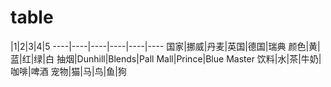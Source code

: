 table
=====

|1|2|3|4|5
----|----|----|----|----|----
国家|挪威|丹麦|英国|德国|瑞典
颜色|黄|蓝|红|绿|白
抽烟|Dunhill|Blends|Pall Mall|Prince|Blue Master
饮料|水|茶|牛奶|咖啡|啤酒
宠物|猫|马|鸟|鱼|狗

